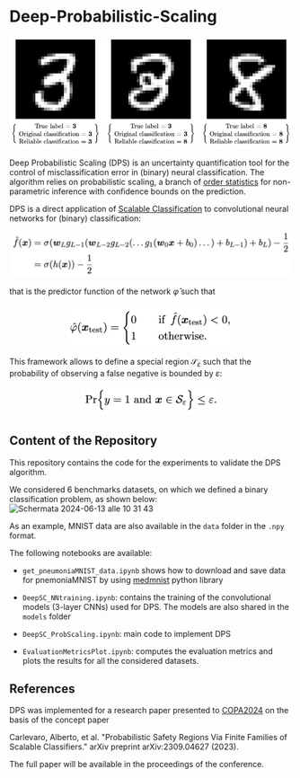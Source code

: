 # Deep-Probabilistic-Scaling

![Example Image](38intro.png)

Deep Probabilistic Scaling (DPS) is an uncertainty quantification tool for the control of misclassification error in (binary) neural classification. The algorithm relies on probabilistic scaling, a branch of [order statistics](https://en.wikipedia.org/wiki/Order_statistic) for non-parametric inference with confidence bounds on the prediction. 

DPS is a direct application of [Scalable Classification](https://paperswithcode.com/paper/probabilistic-safety-regions-via-finite) to convolutional neural networks for (binary) classification:

<div style="text-align:center;">
    <img src="binary_CNN.png" width="600">
</div>

that is the predictor function of the network $\hat \varphi$ such that

<div style="text-align:center;">
    <img src="scalable_class.png" width="300">
</div>

This framework allows to define a special region $\mathcal{S}_\varepsilon$ such that the probability of observing a false negative is bounded by $\varepsilon$:

<div style="text-align:center;">
    <img src="safety_bound.png" width="250">
</div>

## Content of the Repository

This repository contains the code for the experiments to validate the DPS algorithm. 

We considered 6 benchmarks datasets, on which we defined a binary classification problem, as shown below:
<img width="322" alt="Schermata 2024-06-13 alle 10 31 43" src="https://github.com/AlbiCarle/Deep-Probabilistic-Scaling/assets/77918497/e346188d-058b-440f-9b47-e6d1cc6d1992">

As an example, MNIST data are also available in the ``data`` folder in the ``.npy`` format.

The following notebooks are available:

- ``get_pneumoniaMNIST_data.ipynb`` shows how to download and save data for pnemoniaMNIST by using [medmnist](https://pypi.org/project/medmnist/) python library

- ``DeepSC_NNtraining.ipynb``: contains the training of the convolutional models (3-layer CNNs) used for DPS. The models are also shared in the  ``models`` folder
  
- ``DeepSC_ProbScaling.ipynb``:  main code to implement DPS
  
- ``EvaluationMetricsPlot.ipynb``: computes the evaluation metrics and plots the results for all the considered datasets.

## References

DPS was implemented for a research paper presented to [COPA2024](https://www.copa-conference.com/) on the basis of the concept paper 

Carlevaro, Alberto, et al. "Probabilistic Safety Regions Via Finite Families of Scalable Classifiers." arXiv preprint arXiv:2309.04627 (2023).

The full paper will be available in the proceedings of the conference.
